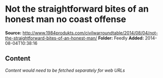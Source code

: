 # Not the straightforward bites of an honest man no coast offense

**Source:** http://www.1984produkts.com/civilwarroundtable/2014/08/04/not-the-straightforward-bites-of-an-honest-man/
**Folder:** Feedly
**Added:** 2014-08-04T10:38:16




## Content
*Content would need to be fetched separately for web URLs*
